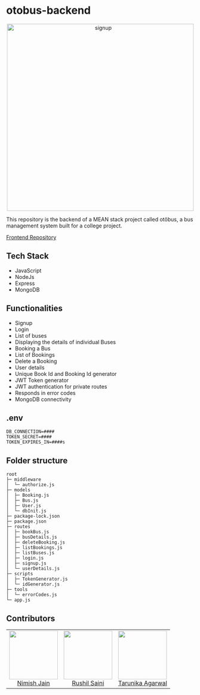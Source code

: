 # otobus-backend

<p align="center">
  <img src="https://user-images.githubusercontent.com/63140632/146645471-bf61f9cc-d96a-405b-be98-4d7ae10cac5a.png" alt="signup" width="500px">
</p>


This repository is the backend of a MEAN stack project called otôbus, a bus management system built for a college project.

<a href="https://github.com/nimishjn/otobus-frontend">
  Frontend Repository
</a>

## Tech Stack

- JavaScript
- NodeJs
- Express
- MongoDB

## Functionalities

- Signup
- Login
- List of buses
- Displaying the details of individual Buses
- Booking a Bus
- List of Bookings
- Delete a Booking
- User details
- Unique Book Id and Booking Id generator
- JWT Token generator
- JWT authentication for private routes
- Responds in error codes
- MongoDB connectivity

## .env
```
DB_CONNECTION=####
TOKEN_SECRET=####
TOKEN_EXPIRES_IN=####s
```

## Folder structure
```
root
├─ middleware
│  └─ authorize.js
├─ models
│  ├─ Booking.js
│  ├─ Bus.js
│  ├─ User.js
│  └─ dbInit.js
├─ package-lock.json
├─ package.json
├─ routes
│  ├─ bookBus.js
│  ├─ busDetails.js
│  ├─ deleteBooking.js
│  ├─ listBookings.js
│  ├─ listBuses.js
│  ├─ login.js
│  ├─ signup.js
│  └─ userDetails.js
├─ scripts
│  ├─ TokenGenerator.js
│  └─ idGenerator.js
├─ tools
│  └─ errorCodes.js
└─ app.js
```

## Contributors

<table>
  <tbody>
    <tr>
      <td align="center">
        <a href="https://github.com/nimishjn">
          <img alt="" src="https://avatars.githubusercontent.com/u/63140632" width="130px;">
        </a>
        <br>
        <a href="https://github.com/nimishjn">
          Nimish Jain
        </a>
      </td>
      <td align="center">
        <a href="https://github.com/rushilsaini">
          <img alt="" src="https://avatars.githubusercontent.com/u/91027510" width="130px;">
        </a>
        <br>
        <a href="https://github.com/rushilsaini">
          Rushil Saini
        </a>
      </td>
      <td align="center">
        <a href="https://github.com/agtarunika">
          <img alt="" src="https://avatars.githubusercontent.com/u/71783797" width="130px;">
        </a>
        <br>
        <a href="https://github.com/agtarunika">
          Tarunika Agarwal
        </a>
      </td>
    </tr>
  </tbody>
</table>
